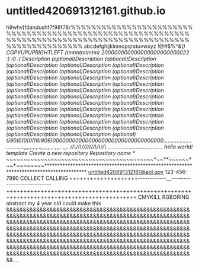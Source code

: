 # untitled420691312161.github.io
h9whv[fdandushf7f98f78r%%%%%%%%%%%%%%%%%%%%%%%%%%%%%%%%%%%%%%%%%%%%%%%%%%%%%%%%%%%%%%%%%%%%%%%%%%%%%%%%%%%%%%%%%%%%%%%%%%%%%%%%%%%%%%%                               abcdefghijklmnopqrstuvwxyz !@#$%^&amp;*()                                                           COPYUPUPRIGHTLEFT (tmtmtmtmtm) 200000000000000000000000022 :) :0 :(      Description (optional)Description (optional)Description (optional)Description (optional)Description (optional)Description (optional)Description (optional)Description (optional)Description (optional)Description (optional)Description (optional)Description (optional)Description (optional)Description (optional)Description (optional)Description (optional)Description (optional)Description (optional)Description (optional)Description (optional)Description (optional)Description (optional)Description (optional)Description (optional)Description (optional)Description (optional)Description (optional)Description (optional)Description (optional)Description (optional)Description (optional)Description (optional)Description (optional)Description (optional)Description (optional)Description (optional)Description (optional)Description (optional)()90(0(0(0()9)909)0000000000000000000000000000000000...............................,,,.,.,.,..,.,.,,.,..,,,..,,,. \/\/\\//\\/\/\/////\\/\\\/\/\\\......................................                                  hello world! template Create a new repository Repository name * ~~~~~~~~~~~~~~~~~~~~~~~~~~~~~~~~~~~~~~~~~~*~*~*~**~~~***~*~*~*~**~*~************************************************~*~*~*~*~*~*~******************************************************************************************************************************** untitled420691312161@aol.gov 123-456-7890 COLLECT CALLING ++++++++++++++++++++_------------____--_-__---__---------------------+++++++++++++++++++++++++++++++++++++++++++++++++++++++++++++++++++++++++++++++++++++++++++= CMYKILL RGBORING abstract my 4 year old could make this &amp;&amp;&amp;&amp;&amp;&amp;&amp;&amp;&amp;&amp;&amp;&amp;&amp;&amp;&amp;&amp;&amp;&amp;&amp;&amp;&amp;&amp;&amp;&amp;&amp;&amp;&amp;&amp;&amp;&amp;&amp;&amp;&amp;&amp;&amp;&amp;&amp;&amp;&amp;&amp;&amp;&amp;&amp;&amp;&amp;&amp;&amp;&amp;&amp;&amp;&amp;&amp;&amp;&amp;&amp;&amp;&amp;&amp;&amp;&amp;&amp;&amp;&amp;&amp;&amp;&amp;&amp;&amp;&amp;&amp;&amp;&amp;&amp;&amp;&amp;&amp;&amp;&amp;&amp;&amp;&amp;&amp;&amp;&amp;&amp;&amp;&amp;&amp;&amp;&amp;&amp;&amp;&amp;&amp;&amp;&amp;&amp;&amp;&amp;&amp;&amp;&amp;&amp;&amp;&amp;&amp;&amp;&amp;&amp;&amp;&amp;&amp;&amp;&amp;&amp;&amp;&amp;&amp;&amp;&amp;&amp;&amp;&amp;&amp;&amp;&amp;&amp;&amp;&amp;&amp;&amp;&amp;&amp;&amp;&amp;&amp;&amp;&amp;&amp;&amp;&amp;&amp;&amp;&amp;&amp;&amp;&amp;&amp;&amp;&amp;&amp;&amp;&amp;&amp;&amp;&amp;&amp;&amp;&amp;&amp;&amp;&amp;&amp;&amp;&amp;&amp;&amp;&amp;&amp;&amp;&amp;&amp;&amp;&amp;&amp;&amp;&amp;&amp;&amp;&amp;&amp;&amp;&amp;&amp;&amp;&amp;&amp;&amp;&amp;&amp;&amp;&amp;&amp;&amp;&amp;&amp;&amp;&amp;&amp;&amp;&amp;&amp;&amp;&amp;&amp;&amp;&amp;&amp;&amp;&amp;&amp;&amp;&amp;&amp;&amp;&amp;&amp;&amp;&amp;&amp;&amp;&amp;&amp;&amp;&amp;&amp;&amp;&amp;&amp;&amp;&amp;&amp;&amp;&amp;&amp;&amp;&amp;&amp;&amp;&amp;&amp;&amp;&amp;&amp;&amp;&amp;&amp;&amp;&amp;&amp;&amp;&amp;&amp;&amp;&amp;&amp;&amp;&amp;&amp;&amp;&amp;&amp;&amp;&amp;&amp;&amp;&amp;&amp;&amp;&amp;&amp;&amp;&amp;&amp;&amp;&amp;&amp;&amp;&amp;&amp;&amp;&amp;&amp;&amp;&amp;&amp;&amp;&amp;&amp;&amp;&amp;&amp;&amp;&amp;&amp;&amp;&amp;&amp;&amp;&amp;&amp;&amp;&amp;&amp;&amp;&amp;&amp;&amp;&amp;&amp;&amp;&amp;&amp;&amp;&amp;&amp;&amp;&amp;&amp;&amp;&amp;&amp;&amp;&amp;&amp;&amp;&amp;&amp;&amp;&amp;&amp;&amp;&amp;&amp;&amp;&amp;&amp;&amp;&amp;&amp;&amp;&amp;&amp;&amp;&amp;&amp;&amp;&amp;&amp;&amp;&amp;&amp;&amp;&amp;&amp;&amp;&amp;&amp;&amp;&amp;&amp;&amp;&amp;&amp;&amp;&amp;&amp;&amp;&amp;&amp;&amp;&amp;&amp;&amp;&amp;&amp;&amp;&amp;&amp;&amp;&amp;&amp;&amp;&amp;&amp;&amp;&amp;&amp;&amp;&amp;&amp;&amp;&amp;&amp;&amp;&amp;&amp;&amp;&amp;&amp;&amp;&amp;&amp;&amp;&amp;&amp;&amp;&amp;&amp;&amp;&amp;&amp;&amp;&amp;&amp;&amp;&amp;&amp;&amp;&amp;&amp;&amp;&amp;&amp;&amp;&amp;&amp;&amp;&amp;&amp;&amp;&amp;&amp;&amp;&amp;&amp;&amp;&amp;&amp;&amp;&amp;&amp; ...
